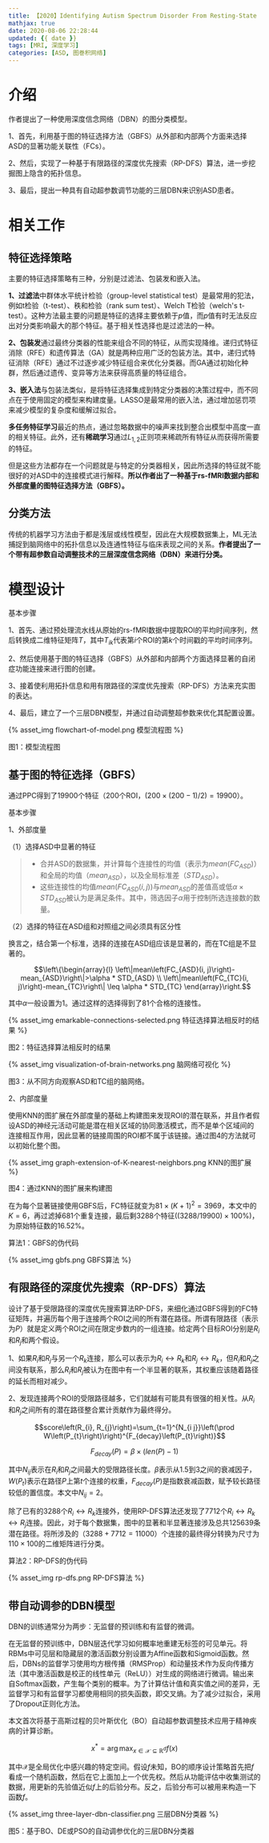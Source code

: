 ```yaml
---
title: 【2020】Identifying Autism Spectrum Disorder From Resting-State fMRI Using Deep Belief Network
mathjax: true
date: 2020-08-06 22:28:44
updated: {{ date }}
tags: [MRI, 深度学习]
categories: [ASD, 图巻积网络]
---
```


# 介绍

作者提出了一种使用深度信念网络（DBN）的图分类模型。

1、首先，利用基于图的特征选择方法（GBFS）从外部和内部两个方面来选择ASD的显著功能关联性（FCs）。

2、然后，实现了一种基于有限路径的深度优先搜索（RP-DFS）算法，进一步挖掘图上隐含的拓扑信息。

3、最后，提出一种具有自动超参数调节功能的三层DBN来识别ASD患者。

# 相关工作

## 特征选择策略

主要的特征选择策略有三种，分别是过滤法、包装发和嵌入法。

**1、过滤法**中群体水平统计检验（group-level statistical test）是最常用的犯法，例如t检验（t-test）、秩和检验（rank sum test）、Welch T检验（welch's t-test）。这种方法最主要的问题是特征的选择主要依赖于$p$值，而$p$值有时无法反应出对分类影响最大的那个特征。基于相关性选择也是过滤法的一种。

**2、包装发**通过最终分类器的性能来组合不同的特征，从而实现降维。递归式特征消除（RFE）和遗传算法（GA）就是两种应用广泛的包装方法。其中，递归式特征消除（RFE）通过不过逐步减少特征组合来优化分类器。而GA通过初始化种群，然后通过遗传、变异等方法来获得高质量的特征组合。

**3、嵌入法**与包装法类似，是将特征选择集成到特定分类器的决策过程中，而不同点在于使用固定的模型来构建度量。LASSO是最常用的嵌入法，通过增加惩罚项来减少模型的复杂度和缓解过拟合。

**多任务特征学习**最近的热点，通过忽略数据中的噪声来找到整合出模型中高度一直的相关特征。此外，还有**稀疏学习**通过$L_{1, 2}$正则项来稀疏所有特征从而获得所需要的特征。

但是这些方法都存在一个问题就是与特定的分类器相关，因此所选择的特征就不能很好的对ASD中的连接模式进行解释。**所以作者出了一种基于rs-fMRI数据内部和外部度量的图特征选择方法（GBFS）。**

## 分类方法

传统的机器学习方法由于都是浅层或线性模型，因此在大规模数据集上，ML无法捕捉到脑网络中的拓扑信息以及连通性特征与临床表现之间的关系。**作者提出了一个带有超参数自动调整技术的三层深度信念网络（DBN）来进行分类。**

# 模型设计

基本步骤

1、首先、通过预处理流水线从原始的rs-fMRI数据中提取ROI的平均时间序列，然后转换成二维特征矩阵$T$，其中$T_{ik}$代表第$i$个ROI的第$k$个时间戳的平均时间序列。

2、然后使用基于图的特征选择（GBFS）从外部和内部两个方面选择显著的自闭症功能连接来进行图的创建。

3、接着使利用拓扑信息和用有限路径的深度优先搜索（RP-DFS）方法来充实图的表达。

4、最后，建立了一个三层DBN模型，并通过自动调整超参数来优化其配置设置。

{% asset_img flowchart-of-model.png 模型流程图 %}

图1：模型流程图

## 基于图的特征选择（GBFS）

通过PPC得到了19900个特征（200个ROI，$(200 \times(200-1) / 2)=19900$）。

基本步骤

1、外部度量

（1）选择ASD中显著的特征

>* 合并ASD的数据集，并计算每个连接性的均值（表示为$mean(FC_{ASD})$）和全局的均值（$mean_{ASD}$），以及全局标准差（$STD_{ASD}$）。
>* 这些连接性的均值$mean(FC_{ASD}(i, j))$与$mean_{ASD}$的差值高或低$\alpha \times STD_{ASD}$被认为是满足条件。其中，筛选因子$\alpha$用于控制所选连接数的数量。

（2）选择的特征在ASD组和对照组之间必须具有区分性

换言之，结合第一个标准，选择的连接在ASD组应该是显著的，而在TC组是不显著的。

$$\left\{\begin{array}{l}
\left\|mean\left(FC_{ASD}(i, j)\right)-mean_{ASD}\right\|>\alpha * STD_{ASD} \\
\left\|mean\left(FC_{TC}(i, j)\right)-mean_{TC}\right\| \leq \alpha * STD_{TC}
\end{array}\right.$$

其中$\alpha$一般设置为1。通过这样的选择得到了81个合格的连接性。

{% asset_img emarkable-connections-selected.png 特征选择算法相反时的结果 %}

图2：特征选择算法相反时的结果

{% asset_img visualization-of-brain-networks.png 脑网络可视化 %}

图3：从不同方向观察ASD和TC组的脑网络。

2、内部度量

使用KNN的图扩展在外部度量的基础上构建图来发现ROI的潜在联系，并且作者假设ASD的神经元活动可能是潜在相关区域的协同激活模式，而不是单个区域间的连接相互作用，因此显著的链接周围的ROI都不属于该链接。通过图4的方法就可以初始化整个图。

{% asset_img graph-extension-of-K-nearest-neighbors.png KNN的图扩展 %}

图4：通过KNN的图扩展来构建图

在为每个显著链接使用GBFS后，FC特征就变为$81 \times(K+1)^{2}=3969$，本文中的$K=6$，再过滤掉681个重复连接，最后剩3288个特征$((3288 / 19900) \times 100 \%)$，为原始特征数的$16.52\%$。

算法1：GBFS的伪代码

{% asset_img gbfs.png GBFS算法 %}

## 有限路径的深度优先搜索（RP-DFS）算法

设计了基于受限路径的深度优先搜索算法RP-DFS，来细化通过GBFS得到的FC特征矩阵，并遍历每个用于连接两个ROI之间的所有潜在路径。所谓有限路径（表示为$P$）就是定义两个ROI之间在限定步数内的一组连接。给定两个目标ROI分别是$R_{i}$和$R_{j}$和两个假设。

1、如果$R_{i}$和$R_{j}$与另一个$R_{k}$连接，那么可以表示为$R_{i} \leftrightarrow R_{k}$和$R_{j} \leftrightarrow R_{k}$，但$R_{i}$和$R_{j}$之间没有联系，那么$R_{i}$和$R_{j}$被认为在图中有一个半显著的联系，其权重应该随着路径的延长而相对减少。

2、发现连接两个ROI的受限路径越多，它们就越有可能具有很强的相关性。从$R_{i}$和$R_{j}$之间所有的潜在路径整合累计贡献作为最终得分。

$$score\left(R_{i}, R_{j}\right)=\sum_{t=1}^{N_{i j}}\left(\prod W\left(P_{t}\right)\right)^{F_{decay}\left(P_{t}\right)}$$

$$F_{decay}(P)=\beta \times(len(P)-1)$$

其中$N_{i j}$表示在$R_{i}$和$R_{j}$之间最大的受限路径长度。$\beta$表示从1.5到3之间的衰减因子，$W\left(P_{t}\right)$表示在路径$P$上第$t$个连接的权重，$F_{decay}(P)$是指数衰减函数，赋予较长路径较低的置信度。本文中$N_{i j}=2$。

除了已有的3288个$R_{i} \leftrightarrow R_{k}$连接外，使用RP-DFS算法还发现了7712个$R_{i} \leftrightarrow R_{k} \leftrightarrow R_{j}$连接。因此，对于每个数据集，图中的显著和半显著连接涉及总共125639条潜在路径。将所涉及的$（3288+7712=11000）$个连接的最终得分转换为尺寸为$110 \times 100$的二维矩阵进行分类。

算法2：RP-DFS的伪代码

{% asset_img rp-dfs.png RP-DFS算法 %}

## 带自动调参的DBN模型

DBN的训练通常分为两步：无监督的预训练和有监督的微调。

在无监督的预训练中，DBN层迭代学习如何概率地重建无标签的可见单元。将RBMs中可见层和隐藏层的激活函数分别设置为Affine函数和Sigmoid函数。然后，DBNs的监督学习使用均方根传播（RMSProp）和动量技术作为反向传播方法（其中激活函数是校正的线性单元（ReLU））对生成的网络进行微调。输出来自Softmax函数，产生每个类别的概率。为了计算估计值和真实值之间的差异，无监督学习和有监督学习都使用相同的损失函数，即交叉熵。为了减少过拟合，采用了Dropout正则化方法。

本文首次将基于高斯过程的贝叶斯优化（BO）自动超参数调整技术应用于精神疾病的计算诊断。

$$x^{*}=\arg \max _{x \in \mathcal{X} \subseteq \mathbb{R}^{d}} f(x)$$

其中$\mathcal{X}$是全局优化中感兴趣的特定空间。假设$f$未知，BO的顺序设计策略首先把$f$看成一个随机函数，然后在它上面加上一个优先权。然后从功能评估中收集测试的数据，用更新的先验值近似$f$上的后验分布。反之，后验分布可以被用来构造一下函数$f$。

{% asset_img three-layer-dbn-classifier.png 三层DBN分类器 %}

图5：基于BO、DE或PSO的自动调参优化的三层DBN分类器